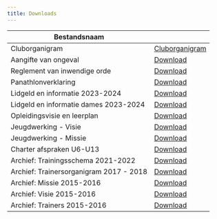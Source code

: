 ```yaml
---
title: Downloads
---
```


<table width="100%" cellspacing="0" cellpadding="0">
  <thead>
    <tr>
      <th>Bestandsnaam</th>
      <th>&nbsp;</th>
    </tr>
  </thead>
  <tbody>
    <tr>
      <td>Cluborganigram</td>
      <td><a target="_blank" title="Download Cluborganigram" href="https://res.cloudinary.com/kkontichfc/raw/upload/v1613315117/downloads/cluborganigram_iddrb0.xlsx">Cluborganigram</a></td>
    </tr>
    <tr>
      <td>Aangifte van ongeval</td>
      <td><a target="_blank" title="Download Aangifte van ongeval" href="https://res.cloudinary.com/kkontichfc/raw/upload/v1697570193/downloads/Aangifte_ongeval_nieuwe_versie.._sear9a.docx">Download</a></td>
    </tr>
    <tr>
      <td>Reglement van inwendige orde</td>
      <td><a target="_blank" title="Download Reglement" href="https://res.cloudinary.com/kkontichfc/image/upload/v1693595555/downloads/K._Kontich_F.C._Reglement_van_Inwendige_Orde___2023_mqbgvy.pdf">Download</a></td>
    </tr>
    <tr>
      <td>Panathlonverklaring</td>
      <td><a target="_blank" title="Download Panathlonverklaring" href="https://res.cloudinary.com/kkontichfc/image/upload/v1561490096/downloads/panathlon_trybsl.pdf">Download</a></td>
    </tr>
    <tr>
      <td>Lidgeld en informatie 2023-2024</td>
      <td><a target="_blank" title="Download Lidgeld en informatie 2023-2024" href="https://res.cloudinary.com/kkontichfc/image/upload/v1693595555/downloads/K_Kontich_FC_brief_lidgelden_2023-2024_of2wmc.pdf">Download</a></td>
    </tr>
    <tr>
      <td>Lidgeld en informatie dames 2023-2024</td>
      <td><a target="_blank" title="Download Lidgeld en informatie dames 2023-2024" href="https://res.cloudinary.com/kkontichfc/image/upload/v1693595555/downloads/Dames___lidgeld_en_informatie_2023-2024_ig6s2j.pdf">Download</a></td>
    </tr>
    <tr>
      <td>Opleidingsvisie en leerplan</td>
      <td><a target="_blank" title="Download Opleidingsvisie en leerplan" href="https://res.cloudinary.com/kkontichfc/image/upload/v1561490102/downloads/opleidingsvisievfv_tziyzh.pdf">Download</a></td>
    </tr>
    <tr>
      <td>Jeugdwerking - Visie</td>
      <td><a target="_blank" title="Download Jeugdwerking - Visie" href="https://res.cloudinary.com/kkontichfc/image/upload/v1561490096/downloads/jeugdwerking-visie_r1xruj.pdf">Download</a></td>
    </tr>
    <tr>
      <td>Jeugdwerking - Missie</td>
      <td><a target="_blank" title="Download Jeugdwerking - Missie" href="https://res.cloudinary.com/kkontichfc/image/upload/v1561490096/downloads/jeugdwerking-missie_ul0uhk.pdf">Download</a></td>
    </tr>
    <tr>
      <td>Charter afspraken U6-U13</td>
      <td><a target="_blank" title="Download Charter afspraken U6-U13" href="https://res.cloudinary.com/kkontichfc/image/upload/v1563028599/downloads/charter-u6-u13_clzhzj.pdf">Download</a></td>
    </tr>
    <tr>
      <td>Archief: Trainingsschema 2021-2022</td>
      <td><a target="_blank" title="Trainingsschema 2021-2022" href="https://res.cloudinary.com/kkontichfc/image/upload/v1629136497/downloads/Trainingsschema-2021-2022_dobuzl.pdf">Download</a></td>
    </tr>
    <tr>
      <td>Archief: Trainersorganigram 2017 - 2018</td>
      <td><a target="_blank" title="Download Archief: Trainersorganigram 2017 - 2018" href="https://res.cloudinary.com/kkontichfc/image/upload/v1563028658/downloads/trainers-afgevaardigden-2017-2018_knsbtl.pdf">Download</a></td>
    </tr>
    <tr>
      <td>Archief: Missie 2015-2016</td>
      <td><a target="_blank" title="Download Archief: Missie 2015-2016" href="https://res.cloudinary.com/kkontichfc/image/upload/v1561490096/downloads/archief-missie-2015-2016_wpaprx.pdf">Download</a></td>
    </tr>
    <tr>
      <td>Archief: Visie 2015-2016</td>
      <td><a target="_blank" title="Download Archief: Visie 2015-2016" href="https://res.cloudinary.com/kkontichfc/image/upload/v1561490101/downloads/visie-2015-2016_ohvwcu.pdf">Download</a></td>
    </tr>
    <tr>
      <td>Archief: Trainers 2015-2016</td>
      <td><a target="_blank" title="Download Archief: Trainers 2015-2016" href="https://res.cloudinary.com/kkontichfc/image/upload/v1563028717/downloads/archief-trainers-2015-2016_gff1yt.pdf">Download</a></td>
    </tr>
  </tbody>
</table>
